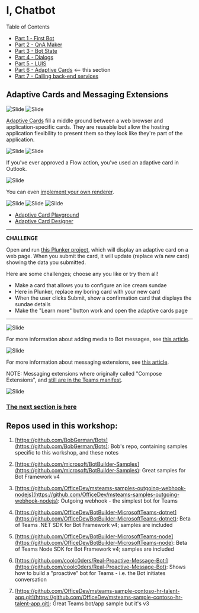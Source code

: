 # I, Chatbot

Table of Contents

* [Part 1 - First Bot](01-FirstBot.md)
* [Part 2 - QnA Maker](02-QnAMaker.md)
* [Part 3 - Bot State](03-State.md)
* [Part 4 - Dialogs](04-Dialogs.md)
* [Part 5 - LUIS](05-LUIS.md)
* [Part 6 - Adaptive Cards](06-AdaptiveCards.md) <-- this section
* [Part 7 - Calling back-end services](07-CallingServices.md)

## Adaptive Cards and Messaging Extensions

![Slide](./Slides/Slide47.PNG)
![Slide](./Slides/Slide48.PNG)

[Adaptive Cards](https://adaptivecards.io/) fill a middle ground between a web browser and application-specific cards. They are reusable but allow the hosting application flexibility to present them so they look like they're part of the application.

![Slide](./Slides/Slide49.PNG)
![Slide](./Slides/Slide50.PNG)

If you've ever approved a Flow action, you've used an adaptive card in Outlook.

![Slide](./Slides/Slide51.PNG)

You can even [implement your own renderer](https://docs.microsoft.com/en-us/adaptive-cards/rendering-cards/implement-a-renderer).

![Slide](./Slides/Slide54.PNG)
![Slide](./Slides/Slide55.PNG)
![Slide](./Slides/Slide52.PNG)

* [Adaptive Card Playground](http://bit.ly/CardPlayground)
* [Adaptive Card Designer](http://bit.ly/CardDesigner)

---
__**CHALLENGE**__

Open and run [this Plunker project](https://bit.ly/CardPlunk), which will display an adaptive card on a web page. When you submit the card, it will update (replace w/a new card) showing the data you submitted.

Here are some challenges; choose any you like or try them all!

* Make a card that allows you to configure an ice cream sundae
* Here in Plunker, replace my boring card with your new card
* When the user clicks Submit, show a confirmation card that displays the sundae details
* Make the "Learn more" button work and open the adaptive cards page

---

![Slide](./Slides/Slide53.PNG)

For more information about adding media to Bot messages, see [this article](https://docs.microsoft.com/en-us/azure/bot-service/bot-builder-howto-add-media-attachments).

![Slide](./Slides/Slide56.PNG)

For more information about messaging extensions, see [this article](https://docs.microsoft.com/en-us/microsoftteams/platform/concepts/messaging-extensions/messaging-extensions-overview).

NOTE: Messaging extensions where originally called "Compose Extensions", and [still are in the Teams manifest](https://docs.microsoft.com/en-us/microsoftteams/platform/resources/schema/manifest-schema#composeextensions).

![Slide](./Slides/Slide57.PNG)


### [The next section is here](07-CallingServices.md)

## Repos used in this workshop:

1. [https://github.com/BobGerman/Bots](https://github.com/BobGerman/Bots): Bob's repo, containing samples specific to this workshop, and these notes

1. [https://github.com/microsoft/BotBuilder-Samples](https://github.com/microsoft/BotBuilder-Samples): Great samples for Bot Framework v4

1. [https://github.com/OfficeDev/msteams-samples-outgoing-webhook-nodejs](https://github.com/OfficeDev/msteams-samples-outgoing-webhook-nodejs): Outgoing webhook - the simplest bot for Teams

1. [https://github.com/OfficeDev/BotBuilder-MicrosoftTeams-dotnet](https://github.com/OfficeDev/BotBuilder-MicrosoftTeams-dotnet): Beta of Teams .NET SDK for Bot Framework v4; samples are included

1. [https://github.com/OfficeDev/BotBuilder-MicrosoftTeams-node](https://github.com/OfficeDev/BotBuilder-MicrosoftTeams-node): Beta of Teams Node SDK for Bot Framework v4; samples are included

1. [https://github.com/coolc0ders/Real-Proactive-Message-Bot:](https://github.com/coolc0ders/Real-Proactive-Message-Bot): Shows how to build a "proactive" bot for Teams - i.e. the Bot initiates conversation

1. [https://github.com/OfficeDev/msteams-sample-contoso-hr-talent-app.git](https://github.com/OfficeDev/msteams-sample-contoso-hr-talent-app.git): Great Teams bot/app sample but it's v3

